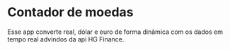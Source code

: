 # Contador de moedas
Esse app converte real, dólar e euro de forma dinâmica com os dados em tempo real advindos da api HG Finance.

